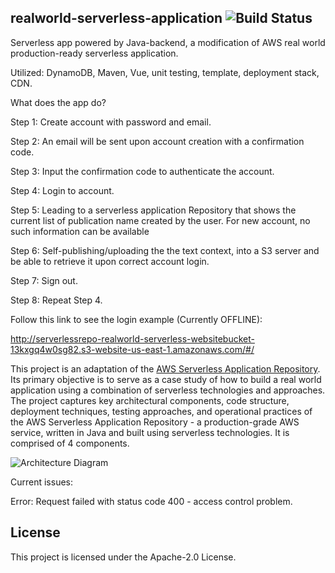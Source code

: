 ## realworld-serverless-application ![Build Status](https://codebuild.us-east-1.amazonaws.com/badges?uuid=eyJlbmNyeXB0ZWREYXRhIjoidk1hV1NVOVR6WkJSbjdEN3Evc0lDN2t1ZEQ2ZFVuTDV5Q1ZHMDF5NFZBZTBIWVZxbEtIN2w5NGNPRGxkQmpZVzJaQTVaV1I3Mm5tT1FYN1IxYmFGY1hBPSIsIml2UGFyYW1ldGVyU3BlYyI6Ijc2QU1Qc2lUTXY4Ny9Za2EiLCJtYXRlcmlhbFNldFNlcmlhbCI6MX0%3D&branch=master)

Serverless app powered by Java-backend, a modification of AWS real world production-ready serverless application.

Utilized: DynamoDB, Maven, Vue, unit testing, template, deployment stack, CDN.

What does the app do?

Step 1: Create account with password and email.

Step 2: An email will be sent upon account creation with a confirmation code.

Step 3: Input the confirmation code to authenticate the account.

Step 4: Login to account.

Step 5: Leading to a serverless application Repository that shows the current list of publication name created by the user. For new account, no such information can be available

Step 6: Self-publishing/uploading the the text context, into a S3 server and be able to retrieve it upon correct account login.

Step 7: Sign out.

Step 8: Repeat Step 4.


Follow this link to see the login example (Currently OFFLINE):

http://serverlessrepo-realworld-serverless-websitebucket-13kxgq4w0sg82.s3-website-us-east-1.amazonaws.com/#/

This project is an adaptation of the [AWS Serverless Application Repository](https://aws.amazon.com/serverless/serverlessrepo/). Its primary objective is to serve as a case study of how to build a real world application using a combination of serverless technologies and approaches. The project captures key architectural components, code structure, deployment techniques, testing approaches, and operational practices of the AWS Serverless Application Repository - a production-grade AWS service, written in Java and built using serverless technologies. It is comprised of 4 components.

![Architecture Diagram](https://github.com/awslabs/realworld-serverless-application/raw/master/images/architecture_diagram.png)


Current issues:

Error: Request failed with status code 400 - access control problem.


## License

This project is licensed under the Apache-2.0 License.
